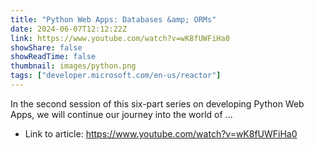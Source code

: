 ```yaml
---
title: "Python Web Apps: Databases &amp; ORMs"
date: 2024-06-07T12:12:22Z
link: https://www.youtube.com/watch?v=wK8fUWFiHa0
showShare: false
showReadTime: false
thumbnail: images/python.png
tags: ["developer.microsoft.com/en-us/reactor"]
---
```

In the second session of this six-part series on developing Python Web Apps, we will continue our journey into the world of ...

- Link to article: https://www.youtube.com/watch?v=wK8fUWFiHa0